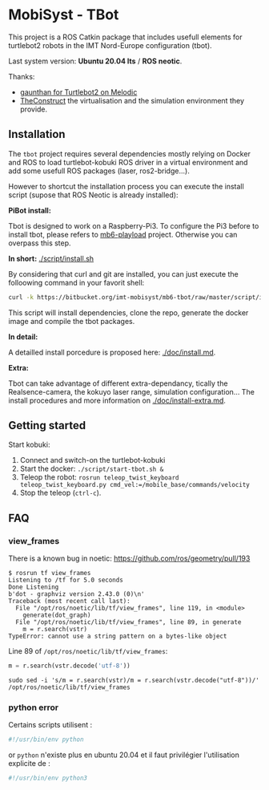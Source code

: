 # MobiSyst - TBot

This project is a ROS Catkin package that includes usefull elements for turtlebot2 robots in the IMT Nord-Europe configuration (tbot).

Last system version: **Ubuntu 20.04 lts** / **ROS neotic**.

Thanks:

- [gaunthan for Turtlebot2 on Melodic](https://github.com/gaunthan/Turtlebot2-On-Melodic)
- [TheConstruct](https://www.theconstructsim.com/) the virtualisation and the simulation environment they provide.


## Installation

The `tbot` project requires several dependencies mostly relying on Docker and ROS to load turtlebot-kobuki ROS driver in a virtual environment and add some usefull ROS packages (laser, ros2-bridge...). 

However to shortcut the installation process you can execute the install script (supose that ROS Neotic is already installed): 


**PiBot install:** 

Tbot is designed to work on a Raspberry-Pi3. To configure the Pi3 before to install tbot, please refers to [mb6-playload](https://www.bitbucket.org/imt-mobisyst/mb6-playload) project.
Otherwise you can overpass this step.

**In short:** [./script/install.sh](install.sh)

By considering that curl and git are installed, you can just execute the folloowing command in your favorit shell:

```sh
curl -k https://bitbucket.org/imt-mobisyst/mb6-tbot/raw/master/script/install.sh | bash
```

This script will install dependencies, clone the repo, generate the docker image and compile the tbot packages.

**In detail:** 

A detailled install porcedure is proposed here: [./doc/install.md](install.md).

**Extra:** 

Tbot can take advantage of different extra-dependancy, tically the Realsence-camera, the kokuyo laser range, simulation configuration...
The install procedures and more information on [./doc/install-extra.md](install-extra.md).

## Getting started

Start kobuki: 

1. Connect and switch-on the turtlebot-kobuki
2. Start the docker: `./script/start-tbot.sh &`
3. Teleop the robot: `rosrun teleop_twist_keyboard teleop_twist_keyboard.py cmd_vel:=/mobile_base/commands/velocity`
4. Stop the teleop (`ctrl-c`).


## FAQ

### view_frames

There is a known bug in noetic: https://github.com/ros/geometry/pull/193

```
$ rosrun tf view_frames
Listening to /tf for 5.0 seconds
Done Listening
b'dot - graphviz version 2.43.0 (0)\n'
Traceback (most recent call last):
  File "/opt/ros/noetic/lib/tf/view_frames", line 119, in <module>
    generate(dot_graph)
  File "/opt/ros/noetic/lib/tf/view_frames", line 89, in generate
    m = r.search(vstr)
TypeError: cannot use a string pattern on a bytes-like object
```

Line 89 of `/opt/ros/noetic/lib/tf/view_frames`:

```python
m = r.search(vstr.decode('utf-8'))
```

```
sudo sed -i 's/m = r.search(vstr)/m = r.search(vstr.decode("utf-8"))/' /opt/ros/noetic/lib/tf/view_frames
```

### python error

Certains scripts utilisent :

```python
#!/usr/bin/env python
```

or `python` n'existe plus en ubuntu 20.04 et il faut privilégier l'utilisation explicite de :

```python
#!/usr/bin/env python3
```
